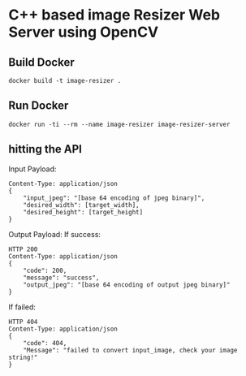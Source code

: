 # C++ based image Resizer Web Server using OpenCV

## Build Docker
```
docker build -t image-resizer .
```
## Run Docker
```
docker run -ti --rm --name image-resizer image-resizer-server
```

## hitting the API
Input Payload:
```
Content-Type: application/json
{
    "input_jpeg": "[base 64 encoding of jpeg binary]",
    "desired_width": [target_width],
    "desired_height": [target_height]
}
```
Output Payload:
If success:
```
HTTP 200
Content-Type: application/json
{
    "code": 200,
    "message": "success",
    "output_jpeg": "[base 64 encoding of output jpeg binary]"
}
```
If failed:
```
HTTP 404
Content-Type: application/json
{
    "code": 404,
    "Message": "failed to convert input_image, check your image string!"
}
```